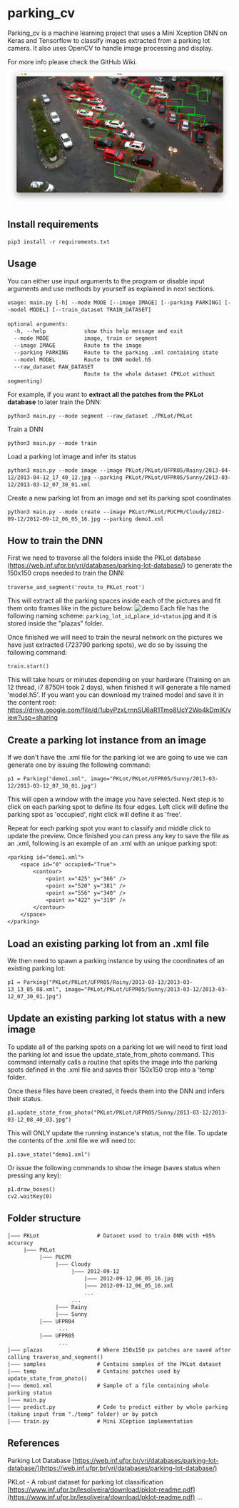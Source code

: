 # parking_cv
Parking_cv is a machine learning project that uses a Mini Xception DNN on Keras and Tensorflow to classify images extracted 
from a parking lot camera. It also uses OpenCV to handle image processing and display. 

For more info please check the GitHub Wiki.
![demo](screenshots/img.png)

## Install requirements
```
pip3 install -r requirements.txt
```

## Usage

You can either use input arguments to the program or disable input arguments and use methods by yourself as explained
in next sections.
```
usage: main.py [-h] --mode MODE [--image IMAGE] [--parking PARKING] [--model MODEL] [--train_dataset TRAIN_DATASET]

optional arguments:
  -h, --help            show this help message and exit
  --mode MODE           image, train or segment
  --image IMAGE         Route to the image
  --parking PARKING     Route to the parking .xml containing state
  --model MODEL         Route to DNN model.h5
  --raw_dataset RAW_DATASET
                        Route to the whole dataset (PKLot without segmenting)
```
For example, if you want to **extract all the patches from the PKLot database** to later train the DNN:
```
python3 main.py --mode segment --raw_dataset ./PKLot/PKLot
```
Train a DNN
```
python3 main.py --mode train
```
Load a parking lot image and infer its status
```
python3 main.py --mode image --image PKLot/PKLot/UFPR05/Rainy/2013-04-12/2013-04-12_17_40_12.jpg --parking PKLot/PKLot/UFPR05/Sunny/2013-03-12/2013-03-12_07_30_01.xml
```
Create a new parking lot from an image and set its parking spot coordinates
```
python3 main.py --mode create --image PKLot/PKLot/PUCPR/Cloudy/2012-09-12/2012-09-12_06_05_16.jpg --parking demo1.xml
```

## How to train the DNN
First we need to traverse all the folders inside the PKLot database
(https://web.inf.ufpr.br/vri/databases/parking-lot-database/) to generate the 150x150 crops needed to train the DNN:


```traverse_and_segment('route_to_PKLot_root')``` 

This will extract all the parking spaces inside each of the pictures and fit them onto frames like in the picture below:
![demo](screenshots/img_2.png)
Each file has the following naming scheme: `parking_lot_id`_`place_id`-`status`.jpg and it is stored inside the "plazas"
folder.

Once finished we will need to train the neural network on the pictures we have just extracted (723790 parking spots), 
we do so by issuing the following command:
```
train.start()
```

This will take hours or minutes depending on your hardware (Training on an 12 thread, i7 8750H took 2 days), 
when finished it will generate a file named 'model.h5'. If you want you can download my trained model and save it in the
content root: 
https://drive.google.com/file/d/1ubyPzxLrnnSU6aR1Tmo8UcY2Wo4kDmIK/view?usp=sharing


## Create a parking lot instance from an image
If we don't have the .xml file for the parking lot we are going to use we can generate one by issuing the following
command:
```
p1 = Parking("demo1.xml", image="PKLot/PKLot/UFPR05/Sunny/2013-03-12/2013-03-12_07_30_01.jpg")
```
This will open a window with the image you have selected. Next step is to click on each parking spot to define its four
edges. Left click will define the parking spot as 'occupied', right click will define it as 'free'. 

Repeat for each parking spot you want to classify and middle click to update the preview. Once finished you can press 
any key to save the file as an .xml, following is an example of an .xml with an unique parking spot:
```
<parking id="demo1.xml">
    <space id="0" occupied="True">
        <contour>
            <point x="425" y="366" />
            <point x="520" y="381" />
            <point x="556" y="340" />
            <point x="422" y="319" />
        </contour>
    </space>
</parking>
```

## Load an existing parking lot from an .xml file

We then need to spawn a parking instance by using the coordinates of an existing parking lot:
```
p1 = Parking("PKLot/PKLot/UFPR05/Rainy/2013-03-13/2013-03-13_13_05_08.xml", image="PKLot/PKLot/UFPR05/Sunny/2013-03-12/2013-03-12_07_30_01.jpg")
```

## Update an existing parking lot status with a new image 
To update all of the parking spots on a parking lot we will need to first load the parking lot and issue the 
update_state_from_photo command.
This command internally calls a routine that splits the image into the parking spots defined in the .xml file and saves
their 150x150 crop into a 'temp' folder.

Once these files have been created, it feeds them into the DNN and infers their status.
```
p1.update_state_from_photo("PKLot/PKLot/UFPR05/Sunny/2013-03-12/2013-03-12_08_40_03.jpg")
```
This will ONLY update the running instance's status, not the file. To update the contents of the .xml file we will need to:
```
p1.save_state("demo1.xml")
```
Or issue the following commands to show the image (saves status when pressing any key):
```
p1.draw_boxes()
cv2.waitKey(0)
```
## Folder structure
```
|––– PKLot                  # Dataset used to train DNN with +95% accuracy
     |––– PKLot
          |––– PUCPR
               |––– Cloudy
                    |––– 2012-09-12
                        |––– 2012-09-12_06_05_16.jpg
                        |––– 2012-09-12_06_05_16.xml
                        ...
                    ...
               |––– Rainy
               |––– Sunny
          |––– UFPR04
                ...
          |––– UFPR05
                ...
|––– plazas                 # Where 150x150 px patches are saved after calling traverse_and_segment()
|––– samples                # Contains samples of the PKLot dataset
|––– temp                   # Contains patches used by update_state_from_photo()
|––– demo1.xml              # Sample of a file containing whole parking status
|––– main.py
|––– predict.py             # Code to predict either by whole parking (taking input from "./temp" folder) or by patch
|––– train.py               # Mini XCeption implementation
```
## References
Parking Lot Database [https://web.inf.ufpr.br/vri/databases/parking-lot-database/](https://web.inf.ufpr.br/vri/databases/parking-lot-database/)

PKLot - A robust dataset for parking lot classification [https://www.inf.ufpr.br/lesoliveira/download/pklot-readme.pdf](https://www.inf.ufpr.br/lesoliveira/download/pklot-readme.pdf)
 ...